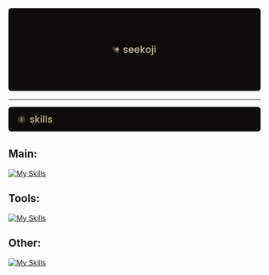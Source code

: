 <div>
<div align="center">
<img src="banner.png"/>
<hr>
<img src="skills.png"/>
</div>

## Main: <br>
[![My Skills](https://skillicons.dev/icons?i=html,css,nextjs,ts,react,tailwind,tauri)](https://skillicons.dev)

## Tools: <br>
[![My Skills](https://skillicons.dev/icons?i=cloudflare,figma,git)](https://skillicons.dev)

## Other: <br>
[![My Skills](https://skillicons.dev/icons?i=ae,au,ps,pr,linux)](https://skillicons.dev)
</div>
